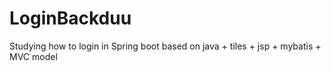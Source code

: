 # LoginBackduu
Studying how to login in Spring boot based on java + tiles + jsp + mybatis + MVC model

